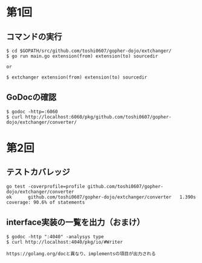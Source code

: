 # 第1回

## コマンドの実行

```
$ cd $GOPATH/src/github.com/toshi0607/gopher-dojo/extchanger/
$ go run main.go extension(from) extension(to) sourcedir

or

$ extchanger extension(from) extension(to) sourcedir
```

## GoDocの確認

```
$ godoc -http=:6060
$ curl http://localhost:6060/pkg/github.com/toshi0607/gopher-dojo/extchanger/converter/
```

# 第2回

## テストカバレッジ

```
go test -coverprofile=profile github.com/toshi0607/gopher-dojo/extchanger/converter
ok      github.com/toshi0607/gopher-dojo/extchanger/converter   1.390s  coverage: 90.6% of statements
```

## interface実装の一覧を出力（おまけ）

```
$ godoc -http ":4040" -analysys type
$ curl http://localhost:4040/pkg/io/#Writer

https://golang.org/docと異なり、implementsの項目が出力される
```